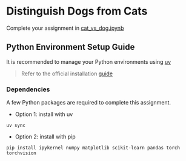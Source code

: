 # Distinguish Dogs from Cats
Complete your assignment in [cat_vs_dog.ipynb](cat_vs_dog.ipynb)

## Python Environment Setup Guide

It is recommended to manage your Python environments using [uv](https://docs.astral.sh/uv/)

> Refer to the official installation [guide](https://docs.astral.sh/uv/getting-started/installation/)

### Dependencies

A few Python packages are required to complete this assignment.

- Option 1: install with uv

```console
uv sync
```

- Option 2: install with pip

```console
pip install ipykernel numpy matplotlib scikit-learn pandas torch torchvision
```

